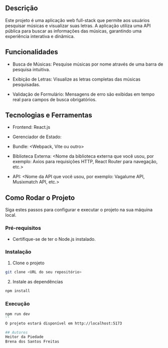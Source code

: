 ## Descrição
Este projeto é uma aplicação web full-stack que permite aos usuários pesquisar músicas e visualizar suas letras. A aplicação utiliza uma API pública para buscar as informações das músicas, garantindo uma experiência interativa e dinâmica.

## Funcionalidades
- Busca de Músicas: Pesquise músicas por nome através de uma barra de pesquisa intuitiva.

- Exibição de Letras: Visualize as letras completas das músicas pesquisadas.

- Validação de Formulário: Mensagens de erro são exibidas em tempo real para campos de busca obrigatórios.

## Tecnologias e Ferramentas
- Frontend: React.js

- Gerenciador de Estado: <Context API ou Redux>

- Bundle: <Webpack, Vite ou outro>

- Biblioteca Externa: <Nome da biblioteca externa que você usou, por exemplo: Axios para requisições HTTP, React Router para navegação, etc.>

- API: <Nome da API que você usou, por exemplo: Vagalume API, Musixmatch API, etc.>

## Como Rodar o Projeto
Siga estes passos para configurar e executar o projeto na sua máquina local.

### Pré-requisitos
- Certifique-se de ter o Node.js instalado.

### Instalação 
1. Clone o projeto

```sh
git clone <URL do seu repositório>
```
2. Instale as dependências 
```sh
npm install
```

### Execução
```sh
npm run dev
``
O projeto estará disponível em http://localhost:5173

## Autores
Heitor da Piedade 
Brena dos Santos Freitas

